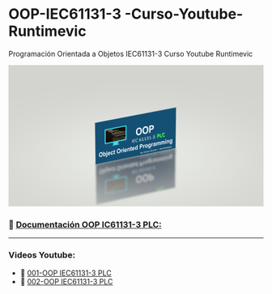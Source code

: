 # OOP-IEC61131-3 -Curso-Youtube-Runtimevic

 Programación Orientada a Objetos IEC61131-3 Curso Youtube Runtimevic

![OOP](./Assets/OOP_3DD.png)

### :link: [Documentación OOP IC61131-3 PLC:](https://runtimevic.github.io/OOP-IEC61131-3--Curso-Youtube/)
 
***
### Videos Youtube:
- :link: [001-OOP IEC61131-3 PLC](https://www.youtube.com/watch?v=a7eNCefcjGM)
- :link: [002-OOP IEC61131-3 PLC](https://youtu.be/3IudQIj1noo)


